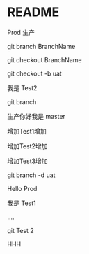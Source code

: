 # README

Prod 生产

git branch BranchName

git checkout BranchName



git checkout -b uat

我是 Test2

git branch

生产你好我是 master

增加Test1增加

增加Test2增加

增加Test3增加

git branch -d uat

Hello Prod

我是 Test1

....

git Test 2

HHH

